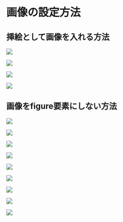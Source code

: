 # 画像の設定方法

## 挿絵として画像を入れる方法

![](/images/4-create-your-book-in-vivliostyle-2/5-how-to-include-illustrations/4-5-1.png)

![](/images/4-create-your-book-in-vivliostyle-2/5-how-to-include-illustrations/4-5-2.png)

![](/images/4-create-your-book-in-vivliostyle-2/5-how-to-include-illustrations/4-5-3.png)

![](/images/4-create-your-book-in-vivliostyle-2/5-how-to-include-illustrations/4-5-4.png)

## 画像をfigure要素にしない方法

![](/images/4-create-your-book-in-vivliostyle-2/5-how-to-include-illustrations/4-5-5.png)

![](/images/4-create-your-book-in-vivliostyle-2/5-how-to-include-illustrations/4-5-6.png)

![](/images/4-create-your-book-in-vivliostyle-2/5-how-to-include-illustrations/4-5-7.png)

![](/images/4-create-your-book-in-vivliostyle-2/5-how-to-include-illustrations/4-5-8.png)

![](/images/4-create-your-book-in-vivliostyle-2/5-how-to-include-illustrations/4-5-9.png)

![](/images/4-create-your-book-in-vivliostyle-2/5-how-to-include-illustrations/4-5-10.png)

![](/images/4-create-your-book-in-vivliostyle-2/5-how-to-include-illustrations/4-5-11.png)

![](/images/4-create-your-book-in-vivliostyle-2/5-how-to-include-illustrations/4-5-12.png)

![](/images/4-create-your-book-in-vivliostyle-2/5-how-to-include-illustrations/4-5-13.png)

